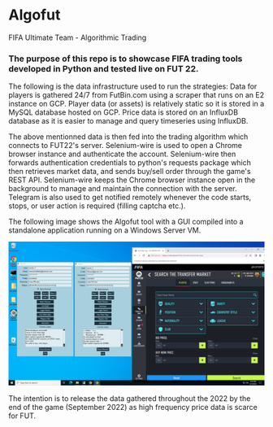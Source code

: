 # Algofut
FIFA Ultimate Team - Algorithmic Trading



### The purpose of this repo is to showcase FIFA trading tools developed in Python and tested live on FUT 22.

The following is the data infrastructure used to run the strategies:
  Data for players is gathered 24/7 from FutBin.com using a scraper that runs on an E2 instance on GCP.
  Player data (or assets) is relatively static so it is stored in a MySQL database hosted on GCP.
  Price data is stored on an InfluxDB database as it is easier to manage and query timeseries using InfluxDB.

The above mentionned data is then fed into the trading algorithm which connects to FUT22's server.
  Selenium-wire is used to open a Chrome browser instance and authenticate the account.
  Selenium-wire then forwards authentication credentials to python's requests package which then retrieves market data, and sends buy/sell order through the game's REST    API. Selenium-wire keeps the Chrome browser instance open in the background to manage and maintain the connection with the server.
  Telegram is also used to get notified remotely whenever the code starts, stops, or user action is required (filling captcha etc.).
  

The following image shows the Algofut tool with a GUI compiled into a standalone application running on a Windows Server VM.

![SCREEN_1](screen_algo1.PNG)



The intention is to release the data gathered throughout the 2022 by the end of the game (September 2022) as high frequency price data is scarce for FUT. 
